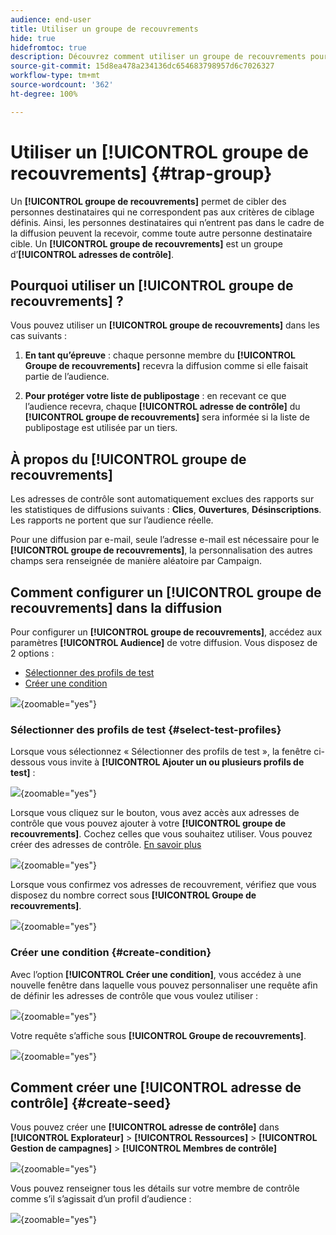 ```yaml
---
audience: end-user
title: Utiliser un groupe de recouvrements
hide: true
hidefromtoc: true
description: Découvrez comment utiliser un groupe de recouvrements pour votre diffusion dans l’interface d’utilisation de Campaign Web.
source-git-commit: 15d8ea478a234136dc654683798957d6c7026327
workflow-type: tm+mt
source-wordcount: '362'
ht-degree: 100%

---
```


# Utiliser un **[!UICONTROL groupe de recouvrements]** {#trap-group}

Un **[!UICONTROL groupe de recouvrements]** permet de cibler des personnes destinataires qui ne correspondent pas aux critères de ciblage définis. Ainsi, les personnes destinataires qui n’entrent pas dans le cadre de la diffusion peuvent la recevoir, comme toute autre personne destinataire cible.
Un **[!UICONTROL groupe de recouvrements]** est un groupe d’**[!UICONTROL adresses de contrôle]**.

## Pourquoi utiliser un **[!UICONTROL groupe de recouvrements]** ?

Vous pouvez utiliser un **[!UICONTROL groupe de recouvrements]** dans les cas suivants :

1. **En tant qu’épreuve** : chaque personne membre du **[!UICONTROL Groupe de recouvrements]** recevra la diffusion comme si elle faisait partie de l’audience.


1. **Pour protéger votre liste de publipostage** : en recevant ce que l’audience recevra, chaque **[!UICONTROL adresse de contrôle]** du **[!UICONTROL groupe de recouvrements]** sera informée si la liste de publipostage est utilisée par un tiers.

## À propos du **[!UICONTROL groupe de recouvrements]**

Les adresses de contrôle sont automatiquement exclues des rapports sur les statistiques de diffusions suivants : **Clics**, **Ouvertures**, **Désinscriptions**. Les rapports ne portent que sur l’audience réelle.

Pour une diffusion par e-mail, seule l’adresse e-mail est nécessaire pour le **[!UICONTROL groupe de recouvrements]**, la personnalisation des autres champs sera renseignée de manière aléatoire par Campaign.

## Comment configurer un **[!UICONTROL groupe de recouvrements]** dans la diffusion

Pour configurer un **[!UICONTROL groupe de recouvrements]**, accédez aux paramètres **[!UICONTROL Audience]** de votre diffusion. Vous disposez de 2 options :
- [Sélectionner des profils de test](#select-test-profile)
- [Créer une condition](#create-condition)

![](assets/trap-group.png){zoomable="yes"}

### Sélectionner des profils de test {#select-test-profiles}

Lorsque vous sélectionnez « Sélectionner des profils de test », la fenêtre ci-dessous vous invite à **[!UICONTROL Ajouter un ou plusieurs profils de test]** :

![](assets/trap-no-test-profile.png){zoomable="yes"}

Lorsque vous cliquez sur le bouton, vous avez accès aux adresses de contrôle que vous pouvez ajouter à votre **[!UICONTROL groupe de recouvrements]**. Cochez celles que vous souhaitez utiliser.
Vous pouvez créer des adresses de contrôle. [En savoir plus](#create-seed)

![](assets/trap-select-test-profiles.png){zoomable="yes"}

Lorsque vous confirmez vos adresses de recouvrement, vérifiez que vous disposez du nombre correct sous **[!UICONTROL Groupe de recouvrements]**.

![](assets/trap-check.png){zoomable="yes"}

### Créer une condition {#create-condition}

Avec l’option **[!UICONTROL Créer une condition]**, vous accédez à une nouvelle fenêtre dans laquelle vous pouvez personnaliser une requête afin de définir les adresses de contrôle que vous voulez utiliser :

![](assets/trap-create-condition.png){zoomable="yes"}

Votre requête s’affiche sous **[!UICONTROL Groupe de recouvrements]**.

![](assets/trap-custom.png){zoomable="yes"}

## Comment créer une **[!UICONTROL adresse de contrôle]** {#create-seed}

Vous pouvez créer une **[!UICONTROL adresse de contrôle]** dans **[!UICONTROL Explorateur]** > **[!UICONTROL Ressources]** > **[!UICONTROL Gestion de campagnes]** > **[!UICONTROL Membres de contrôle]**

![](assets/trap-create.png){zoomable="yes"}

Vous pouvez renseigner tous les détails sur votre membre de contrôle comme s’il s’agissait d’un profil d’audience :

![](assets/trap-create-contact.png){zoomable="yes"}